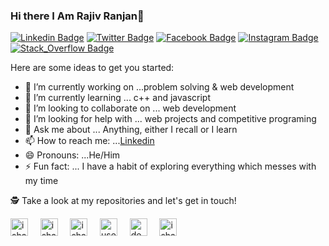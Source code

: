 ### Hi there I Am Rajiv Ranjan👋

[![Linkedin Badge](https://img.shields.io/badge/-rajivranjanmars-blue?style=flat-square&logo=Linkedin&logoColor=white&link=https://www.linkedin.com/in/rajivranjanmars/)](https://www.linkedin.com/in/rajivranjanmars/) 
[![Twitter Badge](https://img.shields.io/badge/-@smanitech-1ca0f1?style=flat-square&labelColor=1ca0f1&logo=twitter&logoColor=white&link=https://twitter.com/smanitech)](https://twitter.com/smanitech) 
[![Facebook Badge](https://img.shields.io/badge/-smanitech-3b5998?style=flat-square&labelColor=3b5998&logo=facebook&logoColor=white&link=https://www.facebook.com/smanitech)](https://www.facebook.com/smanitech) 
[![Instagram Badge](https://img.shields.io/badge/-@smanitech-E4405F?style=flat-square&logo=instagram&logoColor=white&link=https://www.instagram.com/smanitech)](https://www.instagram.com/smanitech) 
[![Stack_Overflow Badge](https://img.shields.io/badge/-@smanitech-F59812?style=flat-square&logo=xda-developers&logoColor=white&link=https://stackoverflow.com/cv/smanitech)](https://stackoverflow.com/cv/smanitech) 


Here are some ideas to get you started:

- 🔭 I’m currently working on ...problem solving & web development
- 🌱 I’m currently learning ...  c++ and javascript
- 👯 I’m looking to collaborate on ... web development
- 🤔 I’m looking for help with ... web projects and competitive programing
- 💬 Ask me about ... Anything, either I recall or I learn
- 📫 How to reach me: ...[Linkedin](https://www.linkedin.com/in/rajivranjanmars/)
- 😄 Pronouns: ...He/Him
- ⚡ Fun fact: ... I have a habit of exploring everything which messes with my time 

🕵 Take a look at my repositories and let's get in touch!

<p align="left">
<a href="https://dev.to/ishandeveloper" target="blank"><img align="center" src="https://cdn.jsdelivr.net/npm/simple-icons@3.0.1/icons/dev-dot-to.svg" alt="ishandeveloper" height="28" width="28" /></a>&nbsp;&nbsp;&nbsp;&nbsp;
<a href="https://twitter.com/ishandeveloper" target="blank"><img align="center" src="https://cdn.jsdelivr.net/npm/simple-icons@3.0.1/icons/twitter.svg" alt="ishandeveloper" height="28" width="28" /></a>&nbsp;&nbsp;&nbsp;&nbsp;
<a href="https://linkedin.com/in/ishandeveloper" target="blank"><img align="center" src="https://cdn.jsdelivr.net/npm/simple-icons@3.0.1/icons/linkedin.svg" alt="ishandeveloper" height="28" width="28" /></a>&nbsp;&nbsp;&nbsp;&nbsp;
<a href="https://stackoverflow.com/users/13219775/ishandeveloper" target="blank"><img align="center" src="https://cdn.jsdelivr.net/npm/simple-icons@3.0.1/icons/stackoverflow.svg" alt="users/13219775/ishandeveloper" height="28" width="28" /></a>&nbsp;&nbsp;&nbsp;&nbsp;
<a href="https://instagram.com/developer.ishan" target="blank"><img align="center" src="https://cdn.jsdelivr.net/npm/simple-icons@3.0.1/icons/instagram.svg" alt="developer.ishan" height="28" width="28" /></a>&nbsp;&nbsp;&nbsp;&nbsp;
<a href="https://medium.com/ishandeveloper" target="blank"><img align="center" src="https://cdn.jsdelivr.net/npm/simple-icons@3.0.1/icons/medium.svg" alt="ishandeveloper" height="28" width="28" /></a>&nbsp;&nbsp;&nbsp;&nbsp;
</p>


